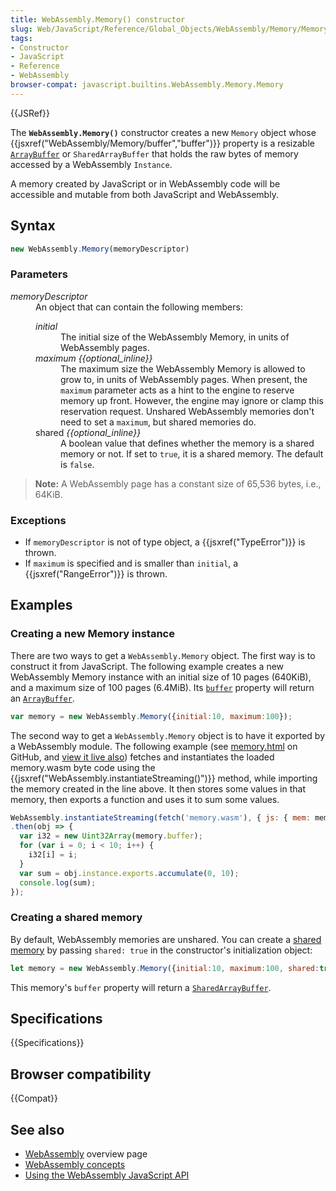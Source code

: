 ```yaml
---
title: WebAssembly.Memory() constructor
slug: Web/JavaScript/Reference/Global_Objects/WebAssembly/Memory/Memory
tags:
- Constructor
- JavaScript
- Reference
- WebAssembly
browser-compat: javascript.builtins.WebAssembly.Memory.Memory
---
```

{{JSRef}}

The **`WebAssembly.Memory()`** constructor creates a new `Memory` object whose
{{jsxref("WebAssembly/Memory/buffer","buffer")}} property is a
resizable
[`ArrayBuffer`](/en-US/docs/Web/JavaScript/Reference/Global_Objects/ArrayBuffer)
or `SharedArrayBuffer` that holds the raw bytes of memory accessed by a
WebAssembly `Instance`.

A memory created by JavaScript or in WebAssembly code will be accessible and
mutable from both JavaScript and WebAssembly.

## Syntax

```js
new WebAssembly.Memory(memoryDescriptor)
```

### Parameters

<dl><dt><em>memoryDescriptor</em></dt><dd>An object that can contain the following members:<dl><dt><em>initial</em></dt><dd>The initial size of the WebAssembly Memory, in units of WebAssembly pages.</dd><dt><em>maximum {{optional_inline}}</em></dt><dd>The maximum size the WebAssembly Memory is allowed to grow to, in units of
WebAssembly pages. When present, the <code>maximum</code> parameter acts as a hint
to the engine to reserve memory up front. However, the engine may ignore or clamp
this reservation request. Unshared WebAssembly memories don't need to set a
<code>maximum</code>, but shared memories do.</dd><dt>shared <em>{{optional_inline}}</em></dt><dd>A boolean value that defines whether the memory is a shared memory or not. If
set to <code>true</code>, it is a shared memory. The default is
<code>false</code>.</dd></dl></dd></dl>

> **Note:** A WebAssembly page has a constant size of 65,536 bytes, i.e., 64KiB.

### Exceptions

- If `memoryDescriptor` is not of type object, a
  {{jsxref("TypeError")}} is thrown.
- If `maximum` is specified and is smaller than `initial`, a
  {{jsxref("RangeError")}} is thrown.

## Examples

### Creating a new Memory instance

There are two ways to get a `WebAssembly.Memory` object. The first way is to
construct it from JavaScript. The following example creates a new WebAssembly
Memory instance with an initial size of 10 pages (640KiB), and a maximum size of
100 pages (6.4MiB). Its
[`buffer`](/en-US/docs/Web/JavaScript/Reference/Global_Objects/WebAssembly/Memory/buffer)
property will return an
[`ArrayBuffer`](/en-US/docs/Web/JavaScript/Reference/Global_Objects/ArrayBuffer).

```js
var memory = new WebAssembly.Memory({initial:10, maximum:100});
```

The second way to get a `WebAssembly.Memory` object is to have it exported by a
WebAssembly module. The following example (see
[memory.html](https://github.com/mdn/webassembly-examples/blob/master/js-api-examples/memory.html)
on GitHub, and
[view it live also](https://mdn.github.io/webassembly-examples/js-api-examples/memory.html))
fetches and instantiates the loaded memory.wasm byte code using the
{{jsxref("WebAssembly.instantiateStreaming()")}} method, while
importing the memory created in the line above. It then stores some values in
that memory, then exports a function and uses it to sum some values.

```js
WebAssembly.instantiateStreaming(fetch('memory.wasm'), { js: { mem: memory } })
.then(obj => {
  var i32 = new Uint32Array(memory.buffer);
  for (var i = 0; i < 10; i++) {
    i32[i] = i;
  }
  var sum = obj.instance.exports.accumulate(0, 10);
  console.log(sum);
});
```

### Creating a shared memory

By default, WebAssembly memories are unshared. You can create a
[shared memory](/en-US/docs/WebAssembly/Understanding_the_text_format#Shared_memories)
by passing `shared: true` in the constructor's initialization object:

```js
let memory = new WebAssembly.Memory({initial:10, maximum:100, shared:true});
```

This memory's `buffer` property will return a
[`SharedArrayBuffer`](/en-US/docs/Web/JavaScript/Reference/Global_Objects/SharedArrayBuffer).

## Specifications

{{Specifications}}

## Browser compatibility

{{Compat}}

## See also

- [WebAssembly](/en-US/docs/WebAssembly) overview page
- [WebAssembly concepts](/en-US/docs/WebAssembly/Concepts)
- [Using the WebAssembly JavaScript API](/en-US/docs/WebAssembly/Using_the_JavaScript_API)
